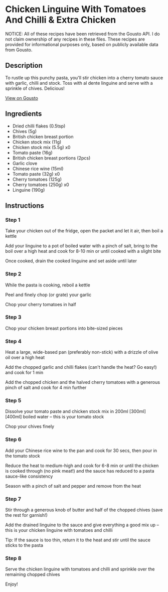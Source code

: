 # Chicken Linguine With Tomatoes And Chilli & Extra Chicken

NOTICE: All of these recipes have been retrieved from the Gousto API. I do not claim ownership of any recipes in these files. These recipes are provided for informational purposes only, based on publicly available data from Gousto.

## Description

To rustle up this punchy pasta, you'll stir chicken into a cherry tomato sauce with garlic, chilli and stock. Toss with al dente linguine and serve with a sprinkle of chives. Delicious! 

[View on Gousto](https://www.gousto.co.uk/recipes/cookbook/chicken-linguine-with-tomatoes-and-chilli-extra-chicken)

## Ingredients

- Dried chilli flakes (0.5tsp)
- Chives (5g)
- British chicken breast portion
- Chicken stock mix (11g)
- Chicken stock mix (5.5g) x0
- Tomato paste (16g)
- British chicken breast portions (2pcs)
- Garlic clove
- Chinese rice wine (15ml)
- Tomato paste (32g) x0
- Cherry tomatoes (125g)
- Cherry tomatoes (250g) x0
- Linguine (190g)

## Instructions


### Step 1

Take your chicken out of the fridge, open the packet and let it air, then boil a kettle

Add your linguine to a pot of boiled water with a pinch of salt, bring to the boil over a high heat and cook for 8-10 min or until cooked with a slight bite

Once cooked, drain the cooked linguine and set aside until later


### Step 2

While the pasta is cooking, reboil a kettle

Peel and finely chop (or grate) your garlic

Chop your cherry tomatoes in half


### Step 3

Chop your chicken breast portions into bite-sized pieces


### Step 4

Heat a large, wide-based pan (preferably non-stick) with a drizzle of olive oil over a high heat

Add the chopped garlic and chilli flakes (can't handle the heat? Go easy!) and cook for 1 min

Add the chopped chicken and the halved cherry tomatoes with a generous pinch of salt and cook for 4 min further


### Step 5

Dissolve your tomato paste and chicken stock mix in 200ml <span class="text-purple">[300ml] </span><span class="text-danger">[400ml]</span> boiled water – this is your tomato stock

Chop your chives finely


### Step 6

Add your Chinese rice wine to the pan and cook for 30 secs, then pour in the tomato stock

Reduce the heat to medium-high and cook for 6-8 min or until the chicken is cooked through (no pink meat!) and the sauce has reduced to a pasta sauce-like consistency

Season with a pinch of salt and pepper and remove from the heat


### Step 7

Stir through a generous knob of butter and half of the chopped chives (save the rest for garnish!)

Add the drained linguine to the sauce and give everything a good mix up – this is your chicken linguine with tomatoes and chilli

Tip: If the sauce is too thin, return it to the heat and stir until the sauce sticks to the pasta

### Step 8

Serve the chicken linguine with tomatoes and chilli and sprinkle over the remaining chopped chives

Enjoy!

